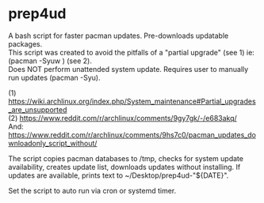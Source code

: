 # prep4ud<br>

A bash script for faster pacman updates. Pre-downloads updatable packages. <br>
This script was created to avoid the pitfalls of a "partial upgrade" (see 1) ie: (pacman -Syuw ) (see 2). <br>
Does NOT perform unattended system update. Requires user to manually run updates (pacman -Syu). <br>

(1) https://wiki.archlinux.org/index.php/System_maintenance#Partial_upgrades_are_unsupported <br>
(2) https://www.reddit.com/r/archlinux/comments/9gy7gk/-/e683akq/ <br>
And: https://www.reddit.com/r/archlinux/comments/9hs7c0/pacman_updates_downloadonly_script_without/ <br>
 
The script copies pacman databases to /tmp, checks for system update availability, creates update list, downloads updates without installing. If updates are available, prints text to ~/Desktop/prep4ud-"${DATE}". 

Set the script to auto run via cron or systemd timer.
